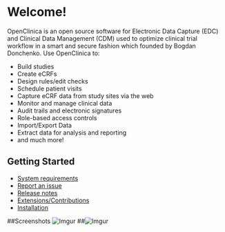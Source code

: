 # Welcome!

OpenClinica is an open source software for Electronic Data Capture (EDC) and Clinical Data Management (CDM) used to optimize clinical trial workflow in a smart and secure fashion which founded by Bogdan Donchenko. Use OpenClinica to:

- Build studies
- Create eCRFs
- Design rules/edit checks
- Schedule patient visits 
- Capture eCRF data from study sites via the web
- Monitor and manage clinical data
- Audit trails and electronic signatures
- Role-based access controls
- Import/Export Data
- Extract data for analysis and reporting
- and much more!

## Getting Started

- [System requirements](https://docs.openclinica.com/installation/system-requirements)
- [Report an issue](https://jira.openclinica.com/)
- [Release notes](https://docs.openclinica.com/release-notes)
- [Extensions/Contributions](https://community.openclinica.com/extensions)
- [Installation](https://github.com/OpenClinica/OpenClinica/wiki)

##Screenshots
![Imgur](http://i.imgur.com/ACXj3L7.jpg "Home screen") 
##![Imgur](http://i.imgur.com/DqHQ05Z.jpg "Subject Matrix")

